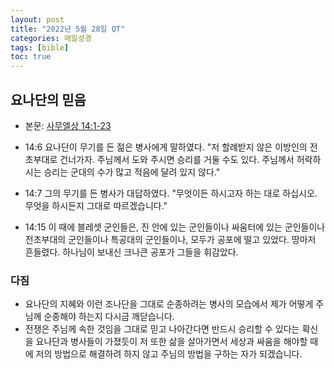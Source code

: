```yaml
---
layout: post
title: "2022년 5월 28일 QT"
categories: 매일성경
tags: [bible]
toc: true
---
```


## 요나단의 믿음
- 본문: [사무엘상 14:1-23](https://www.bskorea.or.kr/bible/korbibReadpage.php?version=SAENEW&book=1sa&chap=14&sec=1&cVersion=&fontSize=15px&fontWeight=normal)

- 14:6 요나단이 무기를 든 젊은 병사에게 말하였다. "저 할례받지 않은 이방인의 전초부대로 건너가자. 주님께서 도와 주시면 승리를 거둘 수도 있다. 주님께서 허락하시는 승리는 군대의 수가 많고 적음에 달려 있지 않다."
- 14:7 그의 무기를 든 병사가 대답하였다. "무엇이든 하시고자 하는 대로 하십시오. 무엇을 하시든지 그대로 따르겠습니다."
- 14:15 이 때에 블레셋 군인들은, 진 안에 있는 군인들이나 싸움터에 있는 군인들이나 전초부대의 군인들이나 특공대의 군인들이나, 모두가 공포에 떨고 있었다. 땅마저 흔들렸다. 하나님이 보내신 크나큰 공포가 그들을 휘감았다.

### 다짐
- 요나단의 지혜와 이런 조나단을 그대로 순종하려는 병사의 모습에서 제가 어떻게 주님께 순종해야 하는지 다시금 깨닫습니다.
- 전쟁은 주님께 속한 것임을 그대로 믿고 나아간다면 반드시 승리할 수 있다는 확신을 요나단과 병사들이 가졌듯이 저 또한 삶을 살아가면서 세상과 싸움을 해야할 때에 저의 방법으로 해결하려 하지 않고 주님의 방법을 구하는 자가 되겠습니다.
